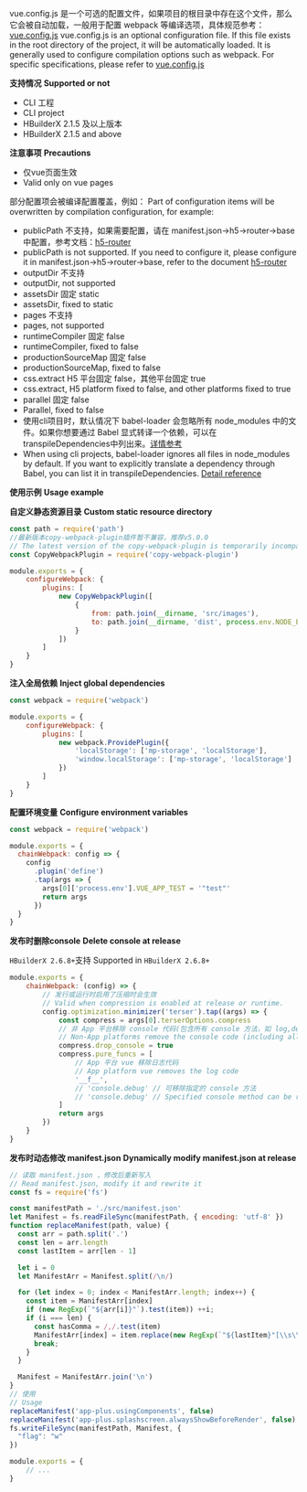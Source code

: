vue.config.js 是一个可选的配置文件，如果项目的根目录中存在这个文件，那么它会被自动加载，一般用于配置 webpack 等编译选项，具体规范参考：[vue.config.js](https://cli.vuejs.org/zh/config/#vue-config-js)
vue.config.js is an optional configuration file. If this file exists in the root directory of the project, it will be automatically loaded. It is generally used to configure compilation options such as webpack. For specific specifications, please refer to [vue.config.js](https://cli.vuejs.org/zh/config/#vue-config-js)

**支持情况**
**Supported or not**
* CLI 工程 
* CLI project
* HBuilderX 2.1.5 及以上版本
* HBuilderX 2.1.5 and above

**注意事项**
**Precautions**

- 仅vue页面生效
- Valid only on vue pages

部分配置项会被编译配置覆盖，例如：
Part of configuration items will be overwritten by compilation configuration, for example:

* publicPath  不支持，如果需要配置，请在 manifest.json->h5->router->base 中配置，参考文档：[h5-router](collocation/manifest?id=h5-router)
* publicPath is not supported. If you need to configure it, please configure it in manifest.json->h5->router->base, refer to the document [h5-router](collocation/manifest?id=h5-router)
* outputDir  不支持
* outputDir, not supported
* assetsDir 固定 static
* assetsDir, fixed to static
* pages  不支持
* pages, not supported
* runtimeCompiler 固定 false
* runtimeCompiler, fixed to false
* productionSourceMap 固定 false
* productionSourceMap, fixed to false
* css.extract  H5 平台固定 false，其他平台固定 true
* css.extract, H5 platform fixed to false, and other platforms fixed to true
* parallel 固定 false
* Parallel, fixed to false
* 使用cli项目时，默认情况下 babel-loader 会忽略所有 node_modules 中的文件。如果你想要通过 Babel 显式转译一个依赖，可以在transpileDependencies中列出来。[详情参考](https://cli.vuejs.org/zh/config/#transpiledependencies)
* When using cli projects, babel-loader ignores all files in node_modules by default. If you want to explicitly translate a dependency through Babel, you can list it in transpileDependencies. [Detail reference](https://cli.vuejs.org/zh/config/#transpiledependencies)

**使用示例**
**Usage example**

**自定义静态资源目录**
**Custom static resource directory**

```js
const path = require('path')
//最新版本copy-webpack-plugin插件暂不兼容，推荐v5.0.0
// The latest version of the copy-webpack-plugin is temporarily incompatible, and v5.0.0 is recommended
const CopyWebpackPlugin = require('copy-webpack-plugin')

module.exports = {
	configureWebpack: {
		plugins: [
			new CopyWebpackPlugin([
				{
					from: path.join(__dirname, 'src/images'),
					to: path.join(__dirname, 'dist', process.env.NODE_ENV === 'production' ? 'build' : 'dev', process.env.UNI_PLATFORM, 'images')
				}
			])
		]
	}
}
```

**注入全局依赖**
**Inject global dependencies**

```js
const webpack = require('webpack')

module.exports = {
	configureWebpack: {
		plugins: [
			new webpack.ProvidePlugin({
				'localStorage': ['mp-storage', 'localStorage'],
				'window.localStorage': ['mp-storage', 'localStorage']
			})
		]
	}
}
```

**配置环境变量**
**Configure environment variables**

```js
const webpack = require('webpack')

module.exports = {
  chainWebpack: config => {
    config
      .plugin('define')
      .tap(args => {
        args[0]['process.env'].VUE_APP_TEST = '"test"'
        return args
      })
  }
}
```

**发布时删除console**
**Delete console at release**

`HBuilderX 2.6.8+`支持
Supported in `HBuilderX 2.6.8+`

```js
module.exports = {
	chainWebpack: (config) => {
		// 发行或运行时启用了压缩时会生效
		// Valid when compression is enabled at release or runtime.
		config.optimization.minimizer('terser').tap((args) => {
			const compress = args[0].terserOptions.compress
			// 非 App 平台移除 console 代码(包含所有 console 方法，如 log,debug,info...)
			// Non-App platforms remove the console code (including all console methods, such as log, debug, info...)
			compress.drop_console = true
			compress.pure_funcs = [
				// App 平台 vue 移除日志代码
				// App platform vue removes the log code
				'__f__', 
				// 'console.debug' // 可移除指定的 console 方法
				// 'console.debug' // Specified console method can be removed
			]
			return args
		})
	}
}
```

**发布时动态修改 manifest.json**
**Dynamically modify manifest.json at release**

```js
// 读取 manifest.json ，修改后重新写入
// Read manifest.json, modify it and rewrite it
const fs = require('fs')

const manifestPath = './src/manifest.json'
let Manifest = fs.readFileSync(manifestPath, { encoding: 'utf-8' })
function replaceManifest(path, value) {
  const arr = path.split('.')
  const len = arr.length
  const lastItem = arr[len - 1]

  let i = 0
  let ManifestArr = Manifest.split(/\n/)

  for (let index = 0; index < ManifestArr.length; index++) {
    const item = ManifestArr[index]
    if (new RegExp(`"${arr[i]}"`).test(item)) ++i;
    if (i === len) {
      const hasComma = /,/.test(item)
      ManifestArr[index] = item.replace(new RegExp(`"${lastItem}"[\\s\\S]*:[\\s\\S]*`), `"${lastItem}": ${value}${hasComma ? ',' : ''}`)
      break;
    }
  }

  Manifest = ManifestArr.join('\n')
}
// 使用
// Usage
replaceManifest('app-plus.usingComponents', false)
replaceManifest('app-plus.splashscreen.alwaysShowBeforeRender', false)
fs.writeFileSync(manifestPath, Manifest, {
  "flag": "w"
})

module.exports = {
	// ...
}
```
